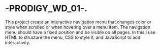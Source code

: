 # -PRODIGY_WD_01-.
This project create an interactive navigation menu that changes color or style when scrolled or when hovering over a menu item.
The navigation menu should have a fixed position and be visible on all pages.
In this I use HTML to structure the menu, CSS to style it, and JavaScript to add interactivity.
